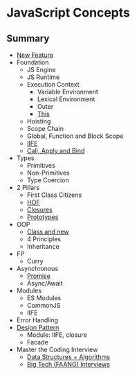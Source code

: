 # JavaScript Concepts

## Summary

- [New Feature](https://github.com/chesterheng/javascript-new-features)
- Foundation
  - JS Engine
  - JS Runtime
  - Execution Context
    - Variable Environment
    - Lexical Environment
    - Outer
    - [This](https://github.com/chesterheng/javascript-concepts/blob/master/src/utils/this.js)
  - Hoisting
  - Scope Chain
  - Global, Function and Block Scope
  - [IIFE](https://github.com/chesterheng/javascript-concepts/blob/master/src/utils/iife.js)
  - [Call, Apply and Bind](https://github.com/chesterheng/javascript-concepts/blob/master/src/utils/callApplyBind.js)
- Types
  - Primitives
  - Non-Primitives
  - Type Coercion
- 2 Pillars
  - First Class Citizens
  - [HOF](https://github.com/chesterheng/javascript-concepts/blob/master/src/utils/hof.js)
  - [Closures](https://github.com/chesterheng/javascript-concepts/blob/master/src/utils/closure.js)
  - [Prototypes](https://github.com/chesterheng/javascript-concepts/blob/master/src/utils/prototype.js)
- OOP
  - [Class and new](https://github.com/chesterheng/javascript-concepts/blob/master/src/utils/oop.js)
  - 4 Principles
  - Inheritance
- FP
  - Curry
- Asynchronous
  - [Promise](https://github.com/chesterheng/javascript-concepts/blob/master/src/utils/promise.js)
  - Async/Await
- Modules
  - ES Modules
  - CommonJS
  - IIFE
- Error Handling
- [Design Pattern](https://github.com/chesterheng/design-patterns)
  - Module: IIFE, closure
  - Facade
- Master the Coding Interview
  - [Data Structures + Algorithms](https://github.com/chesterheng/master-coding-interview)
  - [Big Tech (FAANG) Interviews](https://github.com/chesterheng/big-tech-interviews)
